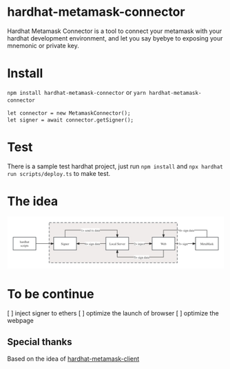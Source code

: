 # hardhat-metamask-connector

Hardhat Metamask Connector is a tool to connect your metamask with your hardhat development environment, and let you say byebye to exposing your mnemonic or private key.

# Install

`npm install hardhat-metamask-connector` or `yarn hardhat-metamask-connector`

```
let connector = new MetamaskConnector();
let signer = await connector.getSigner();
```

# Test

There is a sample test hardhat project, just run `npm install` and `npx hardhat run scripts/deploy.ts` to make test.

# The idea

![](./hardhat-metamask-connector.jpg)

# To be continue

[ ] inject signer to ethers
[ ] optimize the launch of browser
[ ] optimize the webpage

## Special thanks
Based on the idea of [hardhat-metamask-client](https://github.com/deusfinance/Hardhat-metamask-client)